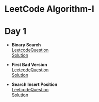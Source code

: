 # LeetCode Algorithm-I

Day 1
=======================
- **Binary Search**  
    [LeetcodeQuestion](https://leetcode.com/problems/binary-search/) \
    [Solution](https://github.com/prerna0995/LeetCode-Algorithm-I/blob/main/Day1/BinarySearch.java)
 
- **First Bad Version**  
    [LeetcodeQuestion](https://leetcode.com/problems/first-bad-version/) \
    [Solution](https://github.com/prerna0995/LeetCode-Algorithm-I/blob/main/Day1/FirstBadVersion.java)
    
- **Search Insert Position**  
    [LeetcodeQuestion](https://leetcode.com/problems/search-insert-position/) \
    [Solution](https://github.com/prerna0995/LeetCode-Algorithm-I/blob/main/Day1/SearchInsertPosition.java)
